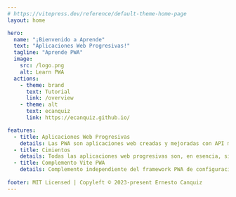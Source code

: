 ```yaml
---
# https://vitepress.dev/reference/default-theme-home-page
layout: home

hero:
  name: "¡Bienvenido a Aprende"
  text: "Aplicaciones Web Progresivas!"
  tagline: "Aprende PWA"
  image:
    src: /logo.png
    alt: Learn PWA
  actions:
    - theme: brand
      text: Tutorial
      link: /overview
    - theme: alt
      text: ecanquiz
      link: https://ecanquiz.github.io/

features:
  - title: Aplicaciones Web Progresivas
    details: Las PWA son aplicaciones web creadas y mejoradas con API modernas para ofrecer capacidades, confiabilidad e instalación mejoradas y, al mismo tiempo, llegar a cualquier persona, en cualquier lugar y en cualquier dispositivo, todo con una única base de código.
  - title: Cimientos
    details: Todas las aplicaciones web progresivas son, en esencia, sitios web modernos, por lo que es importante que su sitio web tenga una base sólida en diseño responsivo, dispositivos móviles y todo lo primero, diseño intrínseco y rendimiento web.
  - title: Complemento Vite PWA
    details: Complemento independiente del framework PWA de configuración cero para Vite. El complemento de Vite funciona en diferentes frameworks SPA. Integraciones de PWA para Vite y el ecosistema.
    
footer: MIT Licensed | Copyleft © 2023-present Ernesto Canquiz
---
```


 
 



